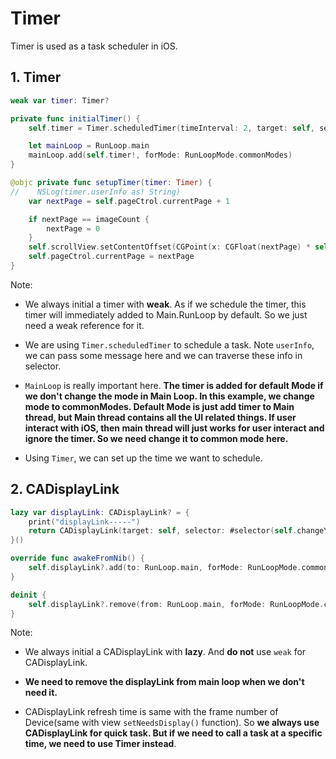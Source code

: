 # Timer

Timer is used as a task scheduler in iOS.

## 1. Timer

```swift
weak var timer: Timer?

private func initialTimer() {
    self.timer = Timer.scheduledTimer(timeInterval: 2, target: self, selector: #selector(self.setupTimer(timer:)), userInfo: "timertimer", repeats: true)

    let mainLoop = RunLoop.main
    mainLoop.add(self.timer!, forMode: RunLoopMode.commonModes)
}

@objc private func setupTimer(timer: Timer) {
//    NSLog(timer.userInfo as! String)
    var nextPage = self.pageCtrol.currentPage + 1

    if nextPage == imageCount {
        nextPage = 0
    }
    self.scrollView.setContentOffset(CGPoint(x: CGFloat(nextPage) * self.scrollView.frame.width, y: 0) , animated: true)
    self.pageCtrol.currentPage = nextPage
}
```

Note:

* We always initial a timer with **weak**. As if we schedule the timer, this timer will immediately added to Main.RunLoop by default. So we just need a weak reference for it.

* We are using `Timer.scheduledTimer` to schedule a task. Note `userInfo`, we can pass some message here and we can traverse these info in selector.

* `MainLoop` is really important here. **The timer is added for default Mode if we don't change the mode in Main Loop. In this example, we change mode to commonModes. Default Mode is just add timer to Main thread, but Main thread contains all the UI related things. If user interact with iOS, then main thread will just works for user interact and ignore the timer. So we need change it to common mode here.**

* Using `Timer`, we can set up the time we want to schedule.

## 2. CADisplayLink

```swift
lazy var displayLink: CADisplayLink? = {
    print("displayLink-----")
    return CADisplayLink(target: self, selector: #selector(self.changeY))
}()

override func awakeFromNib() {
    self.displayLink?.add(to: RunLoop.main, forMode: RunLoopMode.commonModes)
}

deinit {
    self.displayLink?.remove(from: RunLoop.main, forMode: RunLoopMode.commonModes)
}
```

Note:

* We always initial a CADisplayLink with **lazy**. And **do not** use `weak` for CADisplayLink.

* **We need to remove the displayLink from main loop when we don't need it.**

* CADisplayLink refresh time is same with the frame number of Device(same with view `setNeedsDisplay()` function). So **we always use CADisplayLink for quick task. But if we need to call a task at a specific time, we need to use Timer instead**.